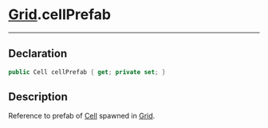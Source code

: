 # [Grid](GridSystem.md##GRID-INCLUDES).cellPrefab
---
## Declaration
```csharp
public Cell cellPrefab { get; private set; }
```

## Description
Reference to prefab of [Cell](GridSystem.md##CELL-INCLUDES) spawned in [Grid](GridSystem.md##GRID-INCLUDES).

